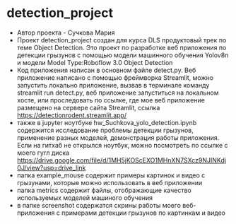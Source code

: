 # detection_project
- Автор проекта - Сучкова Мария
- Проект detection_project создан для курса DLS продуктовый трек по теме Object Detection. Это проект по разработке веб приложения по детекции грызунов с помощью модели машинного обучения Yolov8n и модели Model Type:Roboflow 3.0 Object Detection 
- Код приложения написан в основном файле detect.py. Веб приложение написано с помощью фреймворка Streamlit, можно запустить локально приложение, вызвав в терминале команду streamlit run detect.py, веб приложение запуститься на локальном хосте, или проследовать по ссылке, где мое веб приложение размещено на сервере сайта Streamlit, ссылка https://detectionrodent.streamlit.app/
- также в jupyter ноутбуке hw_Suchkova_yolo_detection.ipynb содержится исследование проблемы детекции грызунов, применение разных моделей, демонстрация работы приложения. Если на гитхаб не открылся ноутбук, можно посмотреть по ссылке с моего гугл диска https://drive.google.com/file/d/1MH5jKOScEXO1MHnXN7SXcz9NJINKdj0J/view?usp=drive_link
- папка example_mouse содержит примеры картинок и видео с грызунами, которые можно использовать в веб приложении
- папка metrics содержит файлы, отображающие качество используемых моделей машиного обучения
- в папке screenshot содержатся скрины работы моего веб-приложения с примерами детекции грызунов по картинкам и видео 